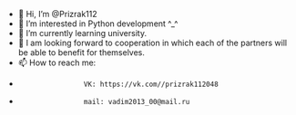 - 👋 Hi, I’m @Prizrak112
- 👀 I’m interested in Python development ^_^
- 🌱 I’m currently learning university.
- 💞️ I am looking forward to cooperation in which each of the partners will be able to benefit for themselves.
- 📫 How to reach me:
-                     VK: https://vk.com//prizrak112048
-                     mail: vadim2013_00@mail.ru

<!---
Prizrak112/Prizrak112 is a ✨ special ✨ repository because its `README.md` (this file) appears on your GitHub profile.
You can click the Preview link to take a look at your changes.
--->
